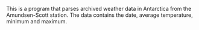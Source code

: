 This is a program that parses archived weather data in Antarctica from the Amundsen-Scott station. The data contains the date, average temperature, minimum and maximum.
